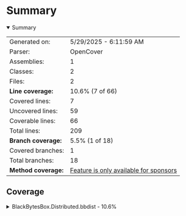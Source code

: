# Summary
<details open><summary>Summary</summary>

|||
|:---|:---|
| Generated on: | 5/29/2025 - 6:11:59 AM |
| Parser: | OpenCover |
| Assemblies: | 1 |
| Classes: | 2 |
| Files: | 2 |
| **Line coverage:** | 10.6% (7 of 66) |
| Covered lines: | 7 |
| Uncovered lines: | 59 |
| Coverable lines: | 66 |
| Total lines: | 209 |
| **Branch coverage:** | 5.5% (1 of 18) |
| Covered branches: | 1 |
| Total branches: | 18 |
| **Method coverage:** | [Feature is only available for sponsors](https://reportgenerator.io/pro) |

</details>

## Coverage
<details><summary>BlackBytesBox.Distributed.bbdist - 10.6%</summary>

|**Name**|**Line**|**Branch**|
|:---|---:|---:|
|**BlackBytesBox.Distributed.bbdist**|**10.6%**|**5.5%**|
|BlackBytesBox.Distributed.bbdist.Services.OsVersionService|100%|50%|
|BlackBytesBox.Distributed.bbdist.Services.SolutionProjectService|0%|0%|

</details>
